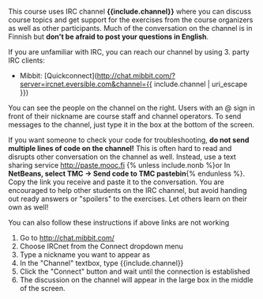 This course uses IRC channel **{{include.channel}}** where you can discuss course topics and get support for the exercises from the course organizers as well as other participants. Much of the conversation on the channel is in Finnish but **don't be afraid to post your questions in English**.

If you are unfamiliar with IRC, you can reach our channel by using 3. party IRC clients:

- Mibbit: [Quickconnect](http://chat.mibbit.com/?server=ircnet.eversible.com&channel={{ include.channel | uri_escape }})

You can see the people on the channel on the right. Users with an @ sign in front of their nickname are course staff and channel operators. To send messages to the channel, just type it in the box at the bottom of the screen.

If you want someone to check your code for troubleshooting, **do not send multiple lines of code on the channel!** This is often hard to read and disrupts other conversation on the channel as well. Instead, use a text sharing service <http://paste.mooc.fi> {% unless include.nonb %}or In **NetBeans, select TMC -> Send code to TMC pastebin**{% endunless %}. Copy the link you receive and paste it to the conversation. You are encouraged to help other students on the IRC channel, but avoid handing out ready answers or "spoilers" to the exercises. Let others learn on their own as well!

You can also follow these instructions if above links are not working

1. Go to <http://chat.mibbit.com/>
2. Choose IRCnet from the Connect dropdown menu
3. Type a nickname you want to appear as
4. In the "Channel" textbox, type {{include.channel}}
5. Click the "Connect" button and wait until the connection is established
6. The discussion on the channel will appear in the large box in the middle of the screen.